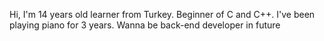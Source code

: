 Hi, I'm 14 years old learner from Turkey.
Beginner of C and C++.
I've been playing piano for 3 years.
Wanna be back-end developer in future
